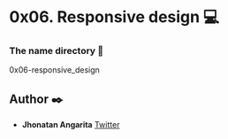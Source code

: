 # 0x06. Responsive design :computer:

### The name directory :file_folder:

0x06-responsive_design

## Author :black_nib:

- **Jhonatan Angarita**
  [Twitter](https://twitter.com/Alejandro_Angar)
